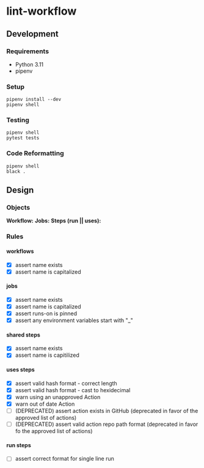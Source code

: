 # lint-workflow

## Development
### Requirements

- Python 3.11
- pipenv

### Setup

```
pipenv install --dev
pipenv shell
```

### Testing

```
pipenv shell
pytest tests
```

### Code Reformatting

```
pipenv shell
black .
```


## Design
### Objects

**Workflow:**
**Jobs:**
**Steps (run || uses):** 


### Rules

#### workflows

- [x] assert name exists
- [x] assert name is capitalized

#### jobs

- [x] assert name exists
- [x] assert name is capitalized
- [x] assert runs-on is pinned
- [x] assert any environment variables start with "_"

#### shared steps
- [x] assert name exists
- [x] assert name is capitilized

#### uses steps
- [x] assert valid hash format - correct length
- [x] assert valid hash format - cast to hexidecimal
- [x] warn using an unapproved Action
- [x] warn out of date Action
- [ ] (DEPRECATED) assert action exists in GitHub (deprecated in favor of the approved list of actions)
- [ ] (DEPRECATED) assert valid action repo path format (deprecated in favor fo the approved list of actions)

#### run steps
- [ ] assert correct format for single line run
```

